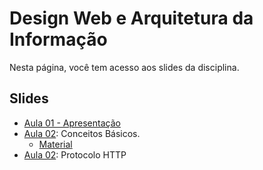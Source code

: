 # Design Web e Arquitetura da Informação

Nesta página, você tem acesso aos slides da disciplina.

## Slides

- [Aula 01 - Apresentação](../slides/00_apresentacao/apresentacao.pdf)
- [Aula 02](../slides/01_internet/01_internet.pdf): Conceitos Básicos.
  - [Material](../materials/conceitos-basicos.md)
- [Aula 02](../slides/02_protocolo_http/02_protocolo.pdf): Protocolo HTTP